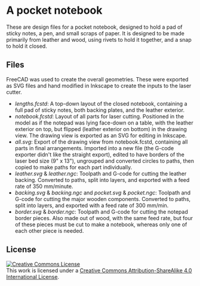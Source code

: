 A pocket notebook
=================

These are design files for a pocket notebook, designed to hold a pad of sticky
notes, a pen, and small scraps of paper.  It is designed to be made primarily
from leather and wood, using rivets to hold it together, and a snap to hold it
closed.


Files
-----

FreeCAD was used to create the overall geometries.  These were exported as SVG
files and hand modified in Inkscape to create the inputs to the laser cutter.

* _lengths.fcstd_: A top-down layout of the closed notebook, containing a full
  pad of sticky notes, both backing plates, and the leather exterior.
* _notebook.fcstd_: Layout of all parts for laser cutting.  Positioned in the
  model as if the notepad was lying face-down on a table, with the leather
  exterior on top, but flipped (leather exterior on bottom) in the drawing
  view.  The drawing view is exported as an SVG for editing in Inkscape.
* _all.svg_: Export of the drawing view from notebook.fcstd, containing all
  parts in final arrangements.  Imported into a new file (the G-code exporter
  didn't like the straight export), edited to have borders of the laser bed
  size (9" x 13"), ungrouped and converted circles to paths, then copied to
  make paths for each part individually.
* _leather.svg_ & _leather.ngc_: Toolpath and G-code for cutting the leather
  backing.  Converted to paths, split into layers, and exported with a feed
  rate of 350 mm/minute.
* _backing.svg_ & _backing.ngc_ and _pocket.svg_ & _pocket.ngc_: Toolpath and
  G-code for cutting the major wooden components.  Converted to paths, split
  into layers, and exported with a feed rate of 300 mm/min.
* _border.svg_ & _border.ngc_: Toolpath and G-code for cutting the notepad
  border pieces.  Also made out of wood, with the same feed rate, but four of
  these pieces must be cut to make a notebook, whereas only one of each other
  piece is needed.


License
-------

<a rel="license" href="http://creativecommons.org/licenses/by-sa/4.0/"><img alt="Creative Commons License" style="border-width:0" src="http://i.creativecommons.org/l/by-sa/4.0/88x31.png" /></a><br />This work is licensed under a <a rel="license" href="http://creativecommons.org/licenses/by-sa/4.0/">Creative Commons Attribution-ShareAlike 4.0 International License</a>.
